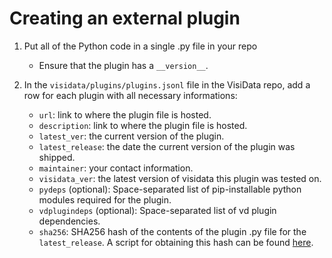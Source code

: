 # Creating an external plugin

1. Put all of the Python code in a single .py file in your repo
    - Ensure that the plugin has a `__version__`.

2. In the `visidata/plugins/plugins.jsonl` file in the VisiData repo, add a row for each plugin with all necessary informations:
    - `url`: link to where the plugin file is hosted.
    - `description`: link to where the plugin file is hosted.
    - `latest_ver`: the current version of the plugin.
    - `latest_release`: the date the current version of the plugin was shipped.
    - `maintainer`: your contact information.
    - `visidata_ver`: the latest version of visidata this plugin was tested on.
    - `pydeps` (optional): Space-separated list of pip-installable python modules required for the plugin.
    - `vdplugindeps` (optional): Space-separated list of vd plugin dependencies.
    - `sha256`: SHA256 hash of the contents of the plugin .py file for the `latest_release`. A script for obtaining this hash can be found [here](https://gist.github.com/ajkerrigan/7bd8f0c14543b7a78a68b71e95b8d5a1).
